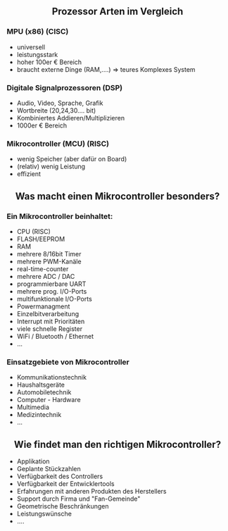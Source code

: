 <h2 align="center"> Prozessor Arten im Vergleich </h2>

### MPU (x86) (CISC)

- universell
- leistungsstark
- hoher 100er € Bereich
- braucht externe Dinge (RAM,....) => teures Komplexes System

### Digitale Signalprozessoren (DSP)

- Audio, Video, Sprache, Grafik
- Wortbreite (20,24,30.... bit)
- Kombiniertes Addieren/Multiplizieren
- 1000er € Bereich

### Mikrocontroller (MCU) (RISC)

- wenig Speicher (aber dafür on Board)
- (relativ) wenig Leistung
- effizient

<h2 align="center"> Was macht einen Mikrocontroller besonders? </h2>

### Ein Mikrocontroller beinhaltet:

- CPU (RISC)
- FLASH/EEPROM
- RAM
- mehrere 8/16bit Timer
- mehrere PWM-Kanäle
- real-time-counter
- mehrere ADC / DAC
- programmierbare UART
- mehrere prog. I/O-Ports
- multifunktionale I/O-Ports
- Powermanagment
- Einzelbitverarbeitung
- Interrupt mit Prioritäten
- viele schnelle Register
- WiFi / Bluetooth / Ethernet
- ...

### Einsatzgebiete von Mikrocontroller

- Kommunikationstechnik
- Haushaltsgeräte
- Automobiletechnik
- Computer - Hardware
- Multimedia
- Medizintechnik
- ...

<h2 align="center"> Wie findet man den richtigen Mikrocontroller? </h2>

- Applikation
- Geplante Stückzahlen
- Verfügbarkeit des Controllers
- Verfügbarkeit der Entwicklertools
- Erfahrungen mit anderen Produkten des Herstellers
- Support durch Firma und "Fan-Gemeinde"
- Geometrische Beschränkungen
- Leistungswünsche
- ....


